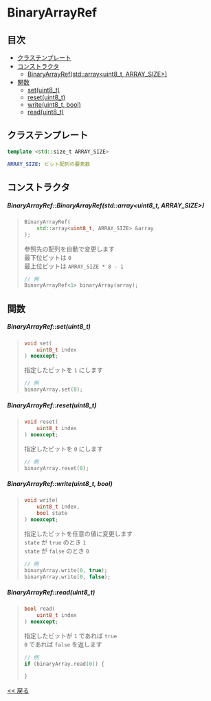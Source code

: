 # BinaryArrayRef

## 目次
- [クラステンプレート](#クラステンプレート)
- [コンストラクタ](#コンストラクタ)
  - [BinaryArrayRef(std::array<uint8_t, ARRAY_SIZE>)](#binaryarrayrefbinaryarrayrefstdarrayuint8_t-array_size)
- [関数](#関数)
  - [set(uint8_t)](#binaryarrayrefsetuint8_t)
  - [reset(uint8_t)](#binaryarrayrefresetuint8_t)
  - [write(uint8_t, bool)](#binaryarrayrefwriteuint8_t-bool)
  - [read(uint8_t)](#binaryarrayrefreaduint8_t)

## クラステンプレート
```c++
template <std::size_t ARRAY_SIZE>
```
```yaml
ARRAY_SIZE: ビット配列の要素数
```

## コンストラクタ
##### BinaryArrayRef::BinaryArrayRef(std::array<uint8_t, ARRAY_SIZE>)
> ```c++
> BinaryArrayRef(
>     std::array<uint8_t, ARRAY_SIZE> &array      
> );
> ```
> 参照先の配列を自動で変更します  
> 最下位ビットは `0`  
> 最上位ビットは `ARRAY_SIZE * 8 - 1`
> ```c++
> // 例
> BinaryArrayRef<1> binaryArray(array);
> ```


## 関数

##### BinaryArrayRef::set(uint8_t)
> ```c++
> void set(
>     uint8_t index
> ) noexcept;
> ```
> 指定したビットを `1` にします
> ```c++
> // 例
> binaryArray.set(0);
> ```

##### BinaryArrayRef::reset(uint8_t)
> ```c++
> void reset(
>     uint8_t index
> ) noexcept;
> ```
> 指定したビットを `0` にします
> ```c++
> // 例
> binaryArray.reset(0);
> ```

##### BinaryArrayRef::write(uint8_t, bool)
> ```c++
> void write(
>     uint8_t index,
>     bool state
> ) noexcept;
> ```
> 指定したビットを任意の値に変更します  
> `state` が `true` のとき `1`  
> `state` が `false` のとき `0`
> ```c++
> // 例
> binaryArray.write(0, true);
> binaryArray.write(0, false);
> ```

##### BinaryArrayRef::read(uint8_t)
> ```c++
> bool read(
>     uint8_t index
> ) noexcept;
> ```
> 指定したビットが `1` であれば `true`  
> `0` であれば `false` を返します
> ```c++
> // 例
> if (binaryArray.read(0)) {
> 
> }
> ```

[<< 戻る](../README.md)